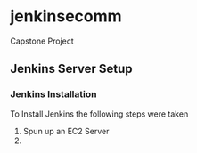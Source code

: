 # jenkinsecomm
Capstone Project

## Jenkins Server Setup
### Jenkins Installation

To Install Jenkins the following steps were taken
1. Spun up an EC2 Server
2. 